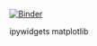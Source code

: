[![Binder](https://mybinder.org/badge_logo.svg)](https://mybinder.org/v2/gh/anlaminem/my-Finquiz/HEAD?urlpath=%2Fdoc%2Ftree%2Ftest.ipynb.html)


ipywidgets
matplotlib
